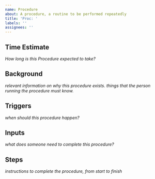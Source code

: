 ```yaml
---
name: Procedure
about: A procedure, a routine to be performed repeatedly
title: 'Proc: '
labels: ''
assignees: ''
---
```

## Time Estimate
*How long is this Procedure expected to take?*

## Background
*relevant information on why this procedure exists. things that the person running the procedure must know.*

## Triggers
*when should this procedure happen?*

## Inputs
*what does someone need to complete this procedure?*

## Steps
*instructions to complete the procedure, from start to finish*
